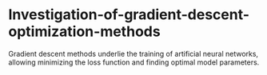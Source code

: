 # Investigation-of-gradient-descent-optimization-methods
Gradient descent methods underlie the training of artificial neural networks, allowing minimizing the loss function and finding optimal model parameters.
